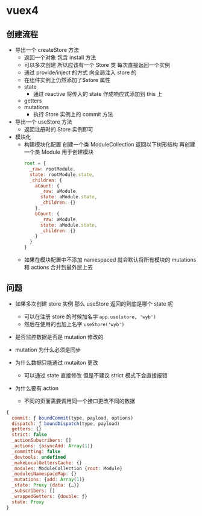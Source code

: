 # vuex4

## 创建流程

- 导出一个 createStore 方法
  - 返回一个对象 包含 install 方法
  - 可以多次创建 所以应该有一个 Store 类 每次直接返回一个实例
  - 通过 provide/inject 的方式 向全局注入 store 的
  - 在组件实例上仍然添加了\$store 属性
  - state
    - 通过 reactive 将传入的 state 作成响应式添加到 this 上
  - getters
  - mutations
    - 执行 Store 实例上的 commit 方法
- 导出一个 useStore 方法
  - 返回注册时的 Store 实例即可
- 模块化
  - 构建模块化配置 创建一个类 ModuleCollection 返回以下树形结构 再创建一个类 Module 用于创建模块
    ```javascript
    root = {
      _raw: rootModule,
      state: rootModule.state,
      _children: {
        aCount: {
          _raw: aModule,
          state: aModule.state,
          _children: {}
        },
        bCount: {
          _raw: aModule,
          state: aModule.state,
          _children: {}
        }
      }
    }
    ```
  - 如果在模块配置中不添加 namespaced 就会默认将所有模块的 mutations 和 actions 合并到最外层上去

## 问题

- 如果多次创建 store 实例 那么 useStore 返回的到底是哪个 state 呢

  - 可以在注册 store 的时候加名字 `app.use(store, 'wyb')`
  - 然后在使用的也加上名字 `useStore('wyb')`

- 是否监控数据是否是 mutation 修改的
- mutation 为什么必须是同步
- 为什么数据只能通过 mutaiton 更改
  - 可以通过 state 直接修改 但是不建议 strict 模式下会直接报错
- 为什么要有 action
  - 不同的页面需要调用同一个接口更改不同的数据

```javascript
{
  commit: ƒ boundCommit(type, payload, options)
  dispatch: ƒ boundDispatch(type, payload)
  getters: {}
  strict: false
  _actionSubscribers: []
  _actions: {asyncAdd: Array(1)}
  _committing: false
  _devtools: undefined
  _makeLocalGettersCache: {}
  _modules: ModuleCollection {root: Module}
  _modulesNamespaceMap: {}
  _mutations: {add: Array(1)}
  _state: Proxy {data: {…}}
  _subscribers: []
  _wrappedGetters: {double: ƒ}
  state: Proxy
}
```
